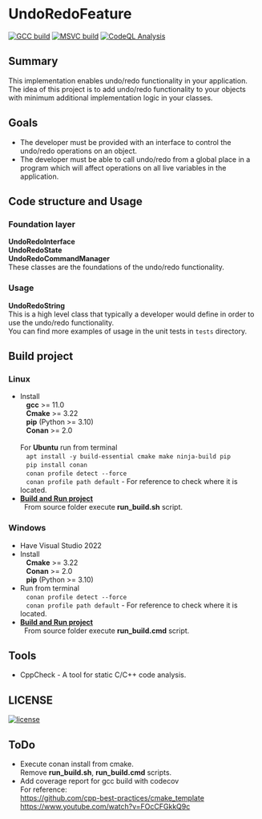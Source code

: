 # UndoRedoFeature

[![GCC build](https://github.com/aivaraleksiev/UndoRedoFeature/actions/workflows/Linux-action.yml/badge.svg)](https://github.com/aivaraleksiev/UndoRedoFeature/actions/workflows/Linux-action.yml)
[![MSVC build](https://github.com/aivaraleksiev/UndoRedoFeature/actions/workflows/Windows-action.yml/badge.svg)](https://github.com/aivaraleksiev/UndoRedoFeature/actions/workflows/Windows-action.yml)
[![CodeQL Analysis](https://github.com/aivaraleksiev/UndoRedoFeature/actions/workflows/CodeQL-Analysis-action.yml/badge.svg)](https://github.com/aivaraleksiev/UndoRedoFeature/actions/workflows/CodeQL-Analysis-action.yml)
## Summary
This implementation enables undo/redo functionality in your application. The idea of this project is to add undo/redo functionality to your objects with minimum additional implementation logic in your classes.

## Goals
- The developer must be provided with an interface to control the undo/redo operations on an object.
- The developer must be able to call undo/redo from a global place in a program which will affect operations on all live variables in the application.

## Code structure and Usage
### Foundation layer
**UndoRedoInterface**  
**UndoRedoState**  
**UndoRedoCommandManager**  
These classes are the foundations of the undo/redo functionality. 
### Usage
**UndoRedoString**  
This is a high level class that typically a developer would define in order to use the undo/redo functionality. <br>
You can find more examples of usage in the unit tests in `tests` directory.

## Build project
### Linux
- Install <br>
  &nbsp;&nbsp; **gcc** >= 11.0 <br>
  &nbsp;&nbsp; **Cmake** >= 3.22 <br>
  &nbsp;&nbsp; **pip** (Python >= 3.10) <br>
  &nbsp;&nbsp; **Conan** >= 2.0 <br> <br>
For **Ubuntu** run from terminal <br>
 &nbsp;&nbsp; `apt install -y build-essential cmake make ninja-build pip` <br>
 &nbsp;&nbsp; `pip install conan` <br>
 &nbsp;&nbsp; `conan profile detect --force` <br>
 &nbsp;&nbsp; `conan profile path default` - For reference to check where it is located.
- **<ins>Build and Run project</ins>** <br>
 &nbsp; From source folder execute **run_build.sh** script. 

### Windows
- Have Visual Studio 2022
- Install <br>
  &nbsp;&nbsp; **Cmake** >= 3.22 <br>
  &nbsp;&nbsp; **Conan** >= 2.0 <br>
  &nbsp;&nbsp; **pip** (Python >= 3.10)
- Run from terminal <br>
 &nbsp;&nbsp; `conan profile detect --force` <br>
 &nbsp;&nbsp; `conan profile path default` - For reference to check where it is located.
- **<ins>Build and Run project</ins>** <br>
 &nbsp; From source folder execute **run_build.cmd** script. 
  
## Tools
- CppCheck - A tool for static C/C++ code analysis.

## LICENSE
[//]: <> (Comment: BSD 4-clause License.)
[![license](https://img.shields.io/badge/License-BSD%204--clause-blue)](https://github.com/aivaraleksiev/UndoRedoFeature/blob/main/LICENSE)

## ToDo
- Execute conan install from cmake. <br>
  Remove **run_build.sh**, **run_build.cmd** scripts.
- Add coverage report for gcc build with codecov <br>
  For reference: <br>
  https://github.com/cpp-best-practices/cmake_template <br>
  https://www.youtube.com/watch?v=FOcCFGkkQ9c

